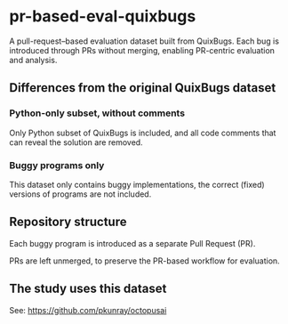 # pr-based-eval-quixbugs
A pull-request–based evaluation dataset built from QuixBugs. Each bug is introduced through PRs without merging, enabling PR-centric evaluation and analysis.

## Differences from the original QuixBugs dataset

### Python-only subset, without comments

Only Python subset of QuixBugs is included, and all code comments that can reveal the solution are removed.

### Buggy programs only

This dataset only contains buggy implementations, the correct (fixed) versions of programs are not included.

## Repository structure

Each buggy program is introduced as a separate Pull Request (PR).

PRs are left unmerged, to preserve the PR-based workflow for evaluation.

## The study uses this dataset

See: https://github.com/pkunray/octopusai
